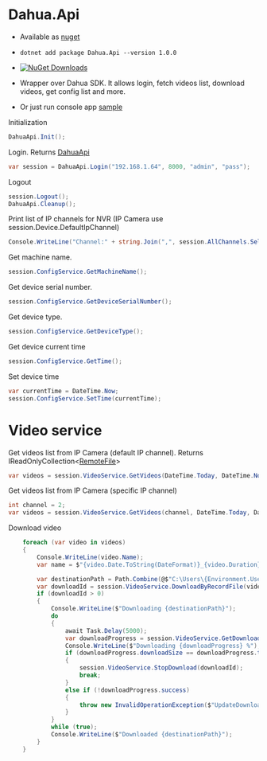# Dahua.Api
* Available as [nuget](https://www.nuget.org/packages/Dahua.Api/) 
* `dotnet add package Dahua.Api --version 1.0.0`

* [![NuGet Downloads](https://img.shields.io/nuget/dt/Dahua.Api.svg)](https://www.nuget.org/packages/Dahua.Api/)

* Wrapper over Dahua SDK. It allows login, fetch videos list, download videos, get config list and more.

* Or just run console app [sample](https://raw.githubusercontent.com/vov4uk/Dahua.Api/main/src/Dahua.Api.Example/Program.cs)

Initialization
```cs
DahuaApi.Init();
```

Login. Returns [DahuaApi](https://github.com/vov4uk/Dahua.Api/blob/main/src/Dahua.Api/DahuaApi.cs)
```cs
var session = DahuaApi.Login("192.168.1.64", 8000, "admin", "pass");
```

Logout
```cs
session.Logout();
DahuaApi.Cleanup();
```

Print list of IP channels for NVR (IP Camera use session.Device.DefaultIpChannel)
```cs
Console.WriteLine("Channel:" + string.Join(",", session.AllChannels.Select(t => $"Channel{t.Id}_{t.Name}")));
```

Get machine name.
```cs
session.ConfigService.GetMachineName();
```

Get device serial number.
```cs
session.ConfigService.GetDeviceSerialNumber();
```

Get device type.
```cs
session.ConfigService.GetDeviceType();
```

Get device current time
```cs
session.ConfigService.GetTime();
```

Set device time
```cs
var currentTime = DateTime.Now;
session.ConfigService.SetTime(currentTime);
```

# Video service
Get videos list from IP Camera (default IP channel). Returns IReadOnlyCollection<[RemoteFile](https://github.com/vov4uk/Dahua.Api/blob/main/src/Dahua.Api/Data/RemoteFile.cs)>
```cs
var videos = session.VideoService.GetVideos(DateTime.Today, DateTime.Now);
```

Get videos list from IP Camera (specific IP channel)
```cs
int channel = 2;
var videos = session.VideoService.GetVideos(channel, DateTime.Today, DateTime.Now);
```

Download video
```cs
    foreach (var video in videos)
    {
        Console.WriteLine(video.Name);
        var name = $"{video.Date.ToString(DateFormat)}_{video.Duration}.dav";

        var destinationPath = Path.Combine(@$"C:\Users\{Environment.UserName}\Desktop", "bin", name);
        var downloadId = session.VideoService.DownloadByRecordFile(video, destinationPath);
        if (downloadId > 0)
        {
            Console.WriteLine($"Downloading {destinationPath}");
            do
            {
                await Task.Delay(5000);
                var downloadProgress = session.VideoService.GetDownloadPos(downloadId);
                Console.WriteLine($"Downloading {downloadProgress} %");
                if (downloadProgress.downloadSize == downloadProgress.totalSize)
                {
                    session.VideoService.StopDownload(downloadId);
                    break;
                }
                else if (!downloadProgress.success)
                {
                    throw new InvalidOperationException($"UpdateDownloadProgress failed, progress value = {downloadProgress}");
                }
            }
            while (true);
            Console.WriteLine($"Downloaded {destinationPath}");
        }
    }
```